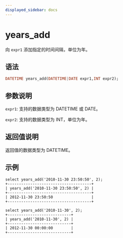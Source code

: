 ```yaml
---
displayed_sidebar: docs
---
```


# years_add



向 `expr1` 添加指定的时间间隔，单位为年。

## 语法

```Haskell
DATETIME years_add(DATETIME|DATE expr1,INT expr2);
```

## 参数说明

`expr1`: 支持的数据类型为 DATETIME 或 DATE。

`expr2`: 支持的数据类型为 INT，单位为年。

## 返回值说明

返回值的数据类型为 DATETIME。

## 示例

```Plain Text
select years_add('2010-11-30 23:50:50', 2);
+-------------------------------------+
| years_add('2010-11-30 23:50:50', 2) |
+-------------------------------------+
| 2012-11-30 23:50:50                 |
+-------------------------------------+

select years_add('2010-11-30', 2);
+----------------------------+
| years_add('2010-11-30', 2) |
+----------------------------+
| 2012-11-30 00:00:00        |
+----------------------------+
```

